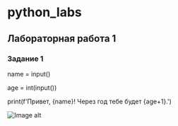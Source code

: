 # python_labs

## Лабораторная работа 1

### Задание 1

name = input()

age = int(input())

print(f'Привет, {name}! Через год тебе будет {age+1}.')

![Image alt](https://github.com/{JustMause}/{python_labs}/raw/{branch}/{path}/01.png)
